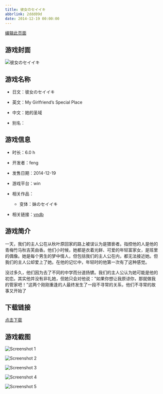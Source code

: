 ```yaml
---
title: 彼女のセイイキ
abbrlink: 2ddd09d
date: 2014-12-19 00:00:00
---
```

[编辑此页面](https://github.com/ACG-3/ADV3-source/blob/main/source/_posts/games/%E5%BD%BC%E5%A5%B3%E3%81%AE%E3%82%BB%E3%82%A4%E3%82%A4%E3%82%AD.md)

## 游戏封面

![彼女のセイイキ](https%3A//pan.timero.xyz/onedrive/img_lib_001/%E5%BD%BC%E5%A5%B3%E3%81%AE%E3%82%BB%E3%82%A4%E3%82%A4%E3%82%AD_cover.avif)


## 游戏名称

- 日文：彼女のセイイキ
- 英文：My Girlfriend’s Special Place
- 中文：她的圣域

- 别名：


## 游戏信息

- 时长：6.0 h
- 开发者：feng
- 发售日期：2014-12-19
- 游戏平台：win
- 相关作品：
   - 变体：妹のセイイキ

- 相关链接：[vndb](https://vndb.org/v16150)


## 游戏简介

一天，我们的主人公在从秋叶原回家的路上被误认为是猥亵者。指控他的人是他的青梅竹马秋吉芙由香。他们小时候，她都是衣着光鲜、可爱的年轻富家女，是班里的偶像。她是每个男生的梦中情人，但包括我们的主人公在内，都无法接近她。但我们的主人公却爱上了她。在他的记忆中，年轻时的他第一次有了这种感觉。

没过多久，他们因为去了不同的中学而分道扬镳。我们的主人公认为她可能是他的初恋。其实他并没有非礼她，但她只会对他说："如果你想让我原谅你，那就做我的管家吧！"这两个刚刚重逢的人最终发生了一段不寻常的关系，他们不寻常的故事又开始了




## 下载链接

[点击下载](https://pan.timero.xyz/onedrive/adv_lib_001/%E5%BD%BC%E5%A5%B3%E3%81%AE%E3%82%BB%E3%82%A4%E3%82%A4%E3%82%AD)


## 游戏截图


![Screenshot 1](https%3A//pan.timero.xyz/onedrive/img_lib_001/%E5%BD%BC%E5%A5%B3%E3%81%AE%E3%82%BB%E3%82%A4%E3%82%A4%E3%82%AD_Screenshot_1.avif)

![Screenshot 2](https%3A//pan.timero.xyz/onedrive/img_lib_001/%E5%BD%BC%E5%A5%B3%E3%81%AE%E3%82%BB%E3%82%A4%E3%82%A4%E3%82%AD_Screenshot_2.avif)

![Screenshot 3](https%3A//pan.timero.xyz/onedrive/img_lib_001/%E5%BD%BC%E5%A5%B3%E3%81%AE%E3%82%BB%E3%82%A4%E3%82%A4%E3%82%AD_Screenshot_3.avif)

![Screenshot 4](https%3A//pan.timero.xyz/onedrive/img_lib_001/%E5%BD%BC%E5%A5%B3%E3%81%AE%E3%82%BB%E3%82%A4%E3%82%A4%E3%82%AD_Screenshot_4.avif)

![Screenshot 5](https%3A//pan.timero.xyz/onedrive/img_lib_001/%E5%BD%BC%E5%A5%B3%E3%81%AE%E3%82%BB%E3%82%A4%E3%82%A4%E3%82%AD_Screenshot_5.avif)

